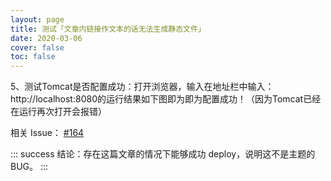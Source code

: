 ```yaml
---
layout: page
title: 测试「文章内链接作文本的话无法生成静态文件」
date: 2020-03-06
cover: false
toc: false
---
```


5、测试Tomcat是否配置成功：打开浏览器，输入在地址栏中输入： http://localhost:8080的运行结果如下图即为即为配置成功！（因为Tomcat已经在运行再次打开会报错）


相关 Issue： [#164](https://github.com/xaoxuu/hexo-theme-volantis/issues/164)

::: success
结论：存在这篇文章的情况下能够成功 deploy，说明这不是主题的 BUG。
:::

